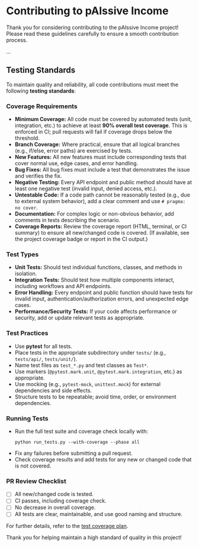 # Contributing to pAIssive Income

Thank you for considering contributing to the pAIssive Income project! Please read these guidelines carefully to ensure a smooth contribution process.

...

## Testing Standards

To maintain quality and reliability, all code contributions must meet the following **testing standards**:

### Coverage Requirements

- **Minimum Coverage:** All code must be covered by automated tests (unit, integration, etc.) to achieve at least **90% overall test coverage**. This is enforced in CI; pull requests will fail if coverage drops below the threshold.
- **Branch Coverage:** Where practical, ensure that all logical branches (e.g., if/else, error paths) are exercised by tests.
- **New Features:** All new features must include corresponding tests that cover normal use, edge cases, and error handling.
- **Bug Fixes:** All bug fixes must include a test that demonstrates the issue and verifies the fix.
- **Negative Testing:** Every API endpoint and public method should have at least one negative test (invalid input, denied access, etc.).
- **Untestable Code:** If a code path cannot be reasonably tested (e.g., due to external system behavior), add a clear comment and use `# pragma: no cover`.
- **Documentation:** For complex logic or non-obvious behavior, add comments in tests describing the scenario.
- **Coverage Reports:** Review the coverage report (HTML, terminal, or CI summary) to ensure all new/changed code is covered. (If available, see the project coverage badge or report in the CI output.)

### Test Types

- **Unit Tests:** Should test individual functions, classes, and methods in isolation.
- **Integration Tests:** Should test how multiple components interact, including workflows and API endpoints.
- **Error Handling:** Every endpoint and public function should have tests for invalid input, authentication/authorization errors, and unexpected edge cases.
- **Performance/Security Tests:** If your code affects performance or security, add or update relevant tests as appropriate.

### Test Practices

- Use **pytest** for all tests.
- Place tests in the appropriate subdirectory under `tests/` (e.g., `tests/api/`, `tests/unit/`).
- Name test files as `test_*.py` and test classes as `Test*`.
- Use markers (`@pytest.mark.unit`, `@pytest.mark.integration`, etc.) as appropriate.
- Use mocking (e.g., `pytest-mock`, `unittest.mock`) for external dependencies and side effects.
- Structure tests to be repeatable; avoid time, order, or environment dependencies.

### Running Tests

- Run the full test suite and coverage check locally with:
  ```
  python run_tests.py --with-coverage --phase all
  ```
- Fix any failures before submitting a pull request.
- Check coverage results and add tests for any new or changed code that is not covered.

### PR Review Checklist

- [ ] All new/changed code is tested.
- [ ] CI passes, including coverage check.
- [ ] No decrease in overall coverage.
- [ ] All tests are clear, maintainable, and use good naming and structure.

For further details, refer to the [test coverage plan](test_coverage_plan.md).

Thank you for helping maintain a high standard of quality in this project!
